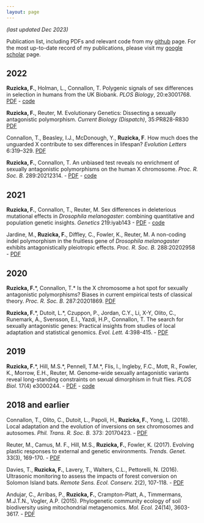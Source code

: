 ```yaml
---
layout: page
---
```


*(last updated Dec 2023)*

Publication list, including PDFs and relevant code from my [github](https://github.com/filipluca) page. For the most up-to-date record of my publications, please visit my [google scholar](https://scholar.google.com.au/citations?hl=en&pli=1&user=NoQGfugAAAAJ) page. 

## 2022

**Ruzicka, F.**, Holman, L., Connallon, T. Polygenic signals of sex differences in selection in humans from the UK Biobank. *PLOS Biology*, 20:e3001768. [PDF](/assets/Ruzickaetal2022PlosBiol.pdf) - [code](https://github.com/filipluca/Polygenic_SA_selection_in_the_UK_Biobank/)

**Ruzicka, F.**, Reuter, M. Evolutionary Genetics: Dissecting a sexually antagonistic polymorphism. *Current Biology (Dispatch)*, 35:PR828-R830 [PDF](/assets/RuzickaReuter2022CurrBiol.pdf)

Connallon, T., Beasley, I.J., McDonough, Y., **Ruzicka, F**. How much does the unguarded X contribute to sex differences in lifespan? *Evolution Letters* 6:319–329. [PDF](/assets/Connallonetal2022EvolLett.pdf)

**Ruzicka, F.**, Connallon, T. An unbiased test reveals no enrichment of sexually antagonistic polymorphisms on the human X chromosome. *Proc. R. Soc. B.* 289:20212314. - [PDF](/assets/RuzickaConnallon2022ProcB.pdf) - [code](https://github.com/filipluca/Polygenic_SA_selection_X_vs_A/)  

## 2021 

**Ruzicka, F.**, Connallon, T., Reuter, M. Sex differences in deleterious mutational effects in *Drosophila melanogaster*: combining quantitative and population genetic insights. *Genetics* 219:iyab143 - [PDF](/assets/Ruzickaetal2021Genetics.pdf) - [code](https://github.com/filipluca/GWAS_sex_specific_fitness_and_the_X_chromosome)

Jardine, M., **Ruzicka, F.**, Diffley, C., Fowler, K., Reuter, M. A non-coding indel polymorphism in the fruitless gene of *Drosophila melanogaster* exhibits antagonistically pleiotropic effects. *Proc. R. Soc. B.* 288:20202958 - [PDF](/assets/Jardineetal2021ProcB.pdf)

## 2020

**Ruzicka, F.**\*, Connallon, T.\* Is the X chromosome a hot spot for sexually antagonistic polymorphisms? Biases in current empirical tests of classical theory. *Proc. R. Soc. B.* 287:20201869. [PDF](/assets/RuzickaConnallon2020ProcB.pdf)

**Ruzicka, F.**\*, Dutoit, L.\*, Czuppon, P., Jordan, C.Y., Li, X-Y, Olito, C., Runemark, A., Svensson, E.I., Yazdi, H.P., Connallon, T. The search for sexually antagonistic genes: Practical insights from studies of local adaptation and statistical genomics. *Evol. Lett.* 4:398-415. - [PDF](/assets/Ruzickaetal2020EvolLett.pdf) 

## 2019

**Ruzicka, F.**\*, Hill, M.S.\*, Pennell, T.M.\*, Flis, I., Ingleby, F.C., Mott, R., Fowler, K., Morrow, E.H., Reuter, M. Genome-wide sexually antagonistic variants reveal long-standing constraints on sexual dimorphism in fruit flies. *PLOS Biol.* 17(4) e3000244. - [PDF](/assets/Ruzickaetal2019PlosBiol.pdf) - [code](https://github.com/filipluca/SA_GWAS/) 

## 2018 and earlier

Connallon, T., Olito, C., Dutoit, L., Papoli, H., **Ruzicka, F.**, Yong, L. (2018). Local adaptation and the evolution of inversions on sex chromosomes and autosomes. *Phil. Trans. R. Soc. B.* 373: 20170423. - [PDF](/assets/Connallonetal2018PhilTrans.pdf)

Reuter, M., Camus, M. F., Hill, M.S., **Ruzicka, F.**, Fowler, K. (2017). Evolving plastic responses to external and genetic environments. *Trends. Genet.* 33(3), 169-170. - [PDF](/assets/Reuteretal2017TrendsGenet.pdf)

Davies, T., **Ruzicka, F.**, Lavery, T., Walters, C.L., Pettorelli, N. (2016). Ultrasonic monitoring to assess the impacts of forest conversion on Solomon Island bats. *Remote Sens. Ecol. Conserv.* 2(2), 107-118. - [PDF](/assets/Daviesetal2016RemoteSensEcolConserv.pdf)

Andujar, C., Arribas, P., **Ruzicka, F.**, Crampton-Platt, A., Timmermans, M.J.T.N., Vogler, A.P. (2015). Phylogenetic community ecology of soil biodiversity using mitochondrial metagenomics. *Mol. Ecol.* 24(14), 3603-3617. - [PDF](/assets/Andujaretal2015MolEcol.pdf)

